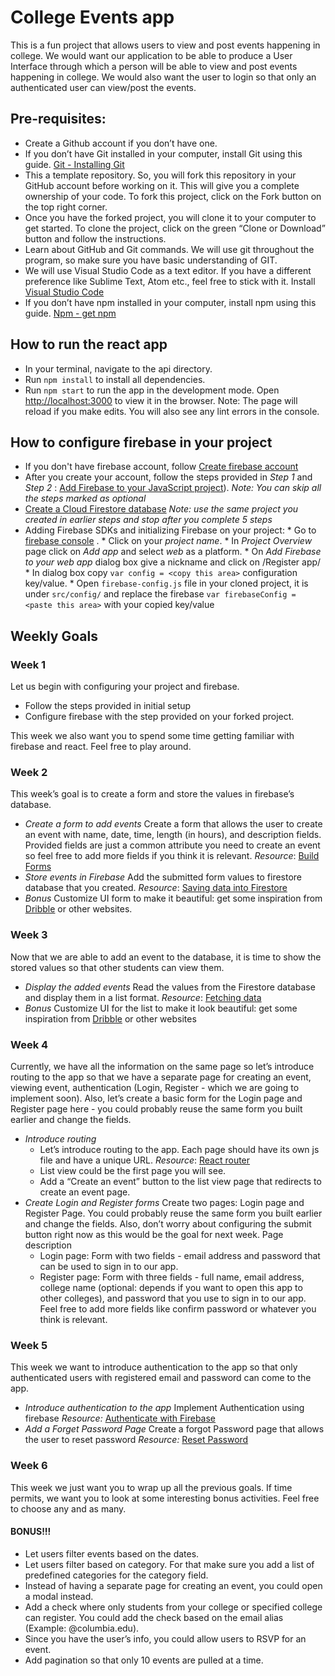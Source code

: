 # College Events app
This is a fun project that allows users to view and post events happening in college. We would want our application to be able to produce a User Interface through which a person will be able to view and post events happening in college. We would also want the user to login so that only an authenticated user can view/post the events.

## Pre-requisites:
* Create a Github account if you don’t have one.
* If you don’t have Git installed in your computer,  install Git using this guide. [Git - Installing Git](https://git-scm.com/book/en/v2/Getting-Started-Installing-Git)
* This a template repository. So, you will fork this repository in your GitHub account before working on it. This will give you a complete ownership of your code. To fork this project, click on the Fork button on the top right corner.
* Once you have the forked project, you will clone it to your computer to get started. To clone the project, click on the green “Clone or Download” button and follow the instructions.
* Learn about GitHub and Git commands. We will use git throughout the program, so make sure you have basic understanding of GIT.
* We will use Visual Studio Code as a text editor. If you have a different preference like Sublime Text, Atom etc., feel free to stick with it. Install [Visual Studio Code](https://code.visualstudio.com/) 
* If you don’t have npm installed in your computer,  install npm using this guide. [Npm - get npm](https://www.npmjs.com/get-npm)

## How to run the react app

* In your terminal, navigate to the api directory.
* Run `npm install` to install all dependencies.
* Run `npm start` to run the app in the development mode. Open [http://localhost:3000](http://localhost:3000) to view it in the browser.
Note: The page will reload if you make edits. You will also see any lint errors in the console.

## How to configure firebase in your project
* If you don't have firebase account, follow  [Create firebase account](https://firebase.google.com/) 
* After you create your account, follow the steps provided in *Step 1* and *Step 2* : [Add Firebase to your JavaScript project](https://firebase.google.com/docs/web/setup#from-hosting-urls)).
*Note: You can skip all the steps marked as optional*
* [Create a Cloud Firestore database](https://cloud.google.com/firestore/docs/quickstart-mobile-web#create)
*Note: use the same project you created in earlier steps and stop after you complete 5 steps*
* Adding Firebase SDKs and initializing Firebase on your project:
		* Go to  [firebase console](https://console.firebase.google.com/) .
		* Click on your *project name*.
		* In *Project Overview* page click on *Add app* and select *web* as a platform.
		* On *Add Firebase to your web app* dialog box give a nickname and click on /Register app/
		* In dialog box copy `var config = <copy this area>` configuration key/value.
		* Open `firebase-config.js` file in your cloned project, it is under `src/config/` and replace the firebase `var firebaseConfig = <paste this area>` with your copied key/value
	

## Weekly Goals
### Week 1
Let us begin with configuring your project and firebase. 
* Follow the steps provided in initial setup
* Configure firebase with the step provided on your forked project.

This week we also want you to spend some time getting familiar with firebase and react. Feel free to play around.

### Week 2
This week’s goal is to create a form and store the values in firebase’s database.
* *Create a form to add events*
Create a form that allows the user to create an event with name, date, time, length (in hours), and description fields. Provided fields are just a common attribute you need to create an event so feel free to add more fields if you think it is relevant.
*Resource*:  [Build Forms](https://reactjs.org/docs/forms.html) 
* *Store events in Firebase*
Add the submitted form values to firestore database that you created.
*Resource*:  [Saving data into Firestore](https://sebhastian.com/react-firestore#Saving-data-into-Firestore) 
* *Bonus*
Customize UI form to make it beautiful: get some inspiration from  [Dribble](https://dribbble.com/search/form)  or other websites.

### Week 3
Now that we are able to add an event to the database, it is time to show the stored values so that other students can view them.
* *Display the added events*
Read the values from the Firestore database and display them in a list format.
*Resource*:  [Fetching data](https://sebhastian.com/react-firestore#Saving-data-into-Firestore) 
* *Bonus*
Customize UI for the list to make it look beautiful: get some inspiration from  [Dribble](https://dribbble.com/search/list)  or other websites

### Week 4
Currently, we have all the information on the same page so let’s introduce routing to the app so that we have a separate page for creating an event, viewing event, authentication (Login, Register - which we are going to implement soon). Also, let’s create a basic form for the Login page and Register page here - you could probably reuse the same form you built earlier and change the fields. 
* *Introduce routing* 
	* Let’s introduce routing to the app. Each page should have its own js file and have a unique URL.
	*Resource*:  [React router](https://codeburst.io/getting-started-with-react-router-5c978f70df91) 
	* List view could be the first page you will see.
	* Add a “Create an event” button to the list view page that redirects to create an event page.
* *Create Login and Register forms*
Create two pages: Login page and Register Page. You could probably reuse the same form you built earlier and change the fields. Also, don’t worry about configuring the submit button right now as this would be the goal for next week. Page description
	* Login page: Form with two fields - email address and password that can be used to sign in to our app. 
	* Register page: Form with three fields - full name, email address, college name (optional: depends if you want to open this app to other colleges), and password that you use to sign in to our app. Feel free to add more fields like confirm password or whatever you think is relevant. 
	
### Week 5
This week we want to introduce authentication to the app so that only authenticated users with registered email and password can come to the app. 
* *Introduce authentication to the app*
Implement Authentication using firebase
*Resource:*  [Authenticate with Firebase](https://firebase.google.com/docs/auth/web/password-auth) 
* *Add a Forget Password Page*
Create a forgot Password page that allows the user to reset password
*Resource:* [Reset Password](https://firebase.google.com/docs/auth/web/manage-users#send_a_password_reset_email) 

### Week 6
This week we just want you to wrap up all the previous goals. If time permits, we want you to look at some interesting bonus activities. Feel free to choose any and as many.

#### BONUS!!! 
* Let users filter events based on the dates.
* Let users filter based on category. For that make sure you add a list of predefined categories for the category field.
* Instead of having a separate page for creating an event, you could open a modal instead.
* Add a check where only students from your college or specified college can register. You could add the check based on the email alias (Example: @columbia.edu).
* Since you have the user’s info, you could allow users to RSVP for an event.
* Add pagination so that only 10 events are pulled at a time.